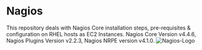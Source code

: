 # Nagios
This repository deals with Nagios Core installation steps, pre-requisites & configuration on RHEL hosts as EC2 Instances.
Nagios Core Version v4.4.6, Nagios Plugins Version v2.2.3, Nagios NRPE version v4.1.0.
![Nagios-Logo](https://github.com/piyushnikh/Nagios/assets/91729663/07a81c5d-1e15-4e0b-8804-0da81c7c0640)
